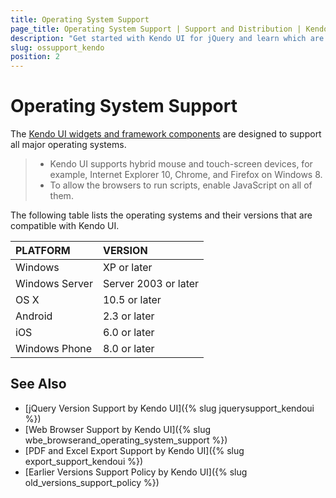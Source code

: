 ```yaml
---
title: Operating System Support
page_title: Operating System Support | Support and Distribution | Kendo UI for jQuery
description: "Get started with Kendo UI for jQuery and learn which are the operating systems that are supported by the framework components."
slug: ossupport_kendo
position: 2
---
```


# Operating System Support

The [Kendo UI widgets and framework components](http://demos.telerik.com/kendo-ui/) are designed to support all major operating systems.

> * Kendo UI supports hybrid mouse and touch-screen devices, for example, Internet Explorer 10, Chrome, and Firefox on Windows 8.
> * To allow the browsers to run scripts, enable JavaScript on all of them.

The following table lists the operating systems and their versions that are compatible with Kendo UI.

| PLATFORM          | VERSION               |
| :---------------- | :-------------------- |
| Windows           | XP or later           |
| Windows Server    | Server 2003 or later  |
| OS X              | 10.5 or later         |
| Android           | 2.3 or later          |
| iOS               | 6.0 or later          |
| Windows Phone     | 8.0 or later          |

## See Also

* [jQuery Version Support by Kendo UI]({% slug jquerysupport_kendoui %})
* [Web Browser Support by Kendo UI]({% slug wbe_browserand_operating_system_support %})
* [PDF and Excel Export Support by Kendo UI]({% slug export_support_kendoui %})
* [Earlier Versions Support Policy by Kendo UI]({% slug old_versions_support_policy %})
